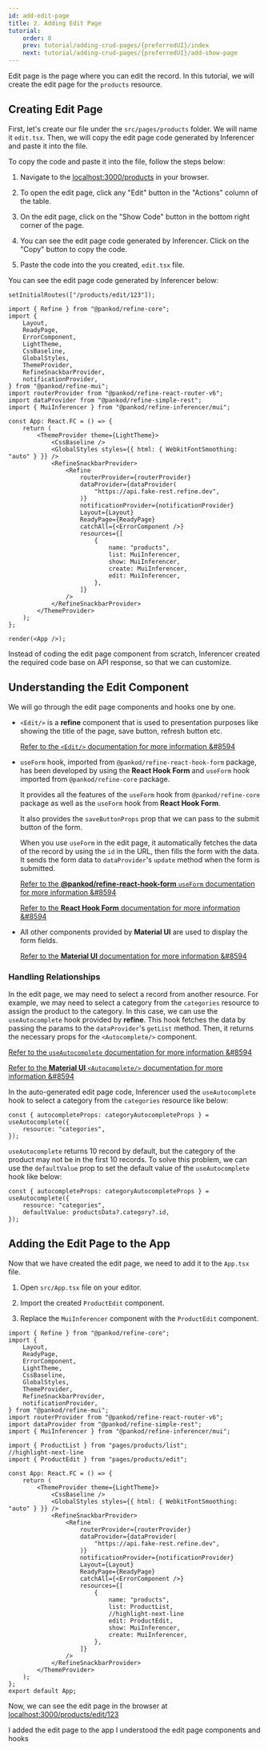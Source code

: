 ```yaml
---
id: add-edit-page
title: 2. Adding Edit Page
tutorial:
    order: 0
    prev: tutorial/adding-crud-pages/{preferredUI}/index
    next: tutorial/adding-crud-pages/{preferredUI}/add-show-page
---
```


Edit page is the page where you can edit the record. In this tutorial, we will create the edit page for the `products` resource.

## Creating Edit Page

First, let's create our file under the `src/pages/products` folder. We will name it `edit.tsx`. Then, we will copy the edit page code generated by Inferencer and paste it into the file.

To copy the code and paste it into the file, follow the steps below:

1. Navigate to the <a href="http://localhost:3000/products" rel="noopener noreferrer nofollow">localhost:3000/products</a> in your browser.

2. To open the edit page, click any "Edit" button in the "Actions" column of the table.

3. On the edit page, click on the "Show Code" button in the bottom right corner of the page.

4. You can see the edit page code generated by Inferencer. Click on the "Copy" button to copy the code.

5. Paste the code into the you created, `edit.tsx` file.

You can see the edit page code generated by Inferencer below:

```tsx live previewOnly previewHeight=600px url=http://localhost:3000/products/edit/123
setInitialRoutes(["/products/edit/123"]);

import { Refine } from "@pankod/refine-core";
import {
    Layout,
    ReadyPage,
    ErrorComponent,
    LightTheme,
    CssBaseline,
    GlobalStyles,
    ThemeProvider,
    RefineSnackbarProvider,
    notificationProvider,
} from "@pankod/refine-mui";
import routerProvider from "@pankod/refine-react-router-v6";
import dataProvider from "@pankod/refine-simple-rest";
import { MuiInferencer } from "@pankod/refine-inferencer/mui";

const App: React.FC = () => {
    return (
        <ThemeProvider theme={LightTheme}>
            <CssBaseline />
            <GlobalStyles styles={{ html: { WebkitFontSmoothing: "auto" } }} />
            <RefineSnackbarProvider>
                <Refine
                    routerProvider={routerProvider}
                    dataProvider={dataProvider(
                        "https://api.fake-rest.refine.dev",
                    )}
                    notificationProvider={notificationProvider}
                    Layout={Layout}
                    ReadyPage={ReadyPage}
                    catchAll={<ErrorComponent />}
                    resources={[
                        {
                            name: "products",
                            list: MuiInferencer,
                            show: MuiInferencer,
                            create: MuiInferencer,
                            edit: MuiInferencer,
                        },
                    ]}
                />
            </RefineSnackbarProvider>
        </ThemeProvider>
    );
};

render(<App />);
```

Instead of coding the edit page component from scratch, Inferencer created the required code base on API response, so that we can customize.

## Understanding the Edit Component

We will go through the edit page components and hooks one by one.

-   `<Edit/>` is a **refine** component that is used to presentation purposes like showing the title of the page, save button, refresh button etc.

    [Refer to the `<Edit/>` documentation for more information &#8594](/docs/api-reference/mui/components/basic-views/edit)

-   `useForm` hook, imported from `@pankod/refine-react-hook-form` package, has been developed by using the **React Hook Form** and `useForm` hook imported from `@pankod/refine-core` package.

    It provides all the features of the `useForm` hook from `@pankod/refine-core` package as well as the `useForm` hook from **React Hook Form**.

    It also provides the `saveButtonProps` prop that we can pass to the submit button of the form.

    When you use `useForm` in the edit page, it automatically fetches the data of the record by using the `id` in the URL, then fills the form with the data. It sends the form data to `dataProvider`'s `update` method when the form is submitted.

    [Refer to the **@pankod/refine-react-hook-form** `useForm` documentation for more information &#8594](/docs/packages/documentation/react-hook-form/useForm/)

    [Refer to the **React Hook Form** documentation for more information &#8594](https://react-hook-form.com/)

-   All other components provided by **Material UI** are used to display the form fields.

    [Refer to the **Material UI** documentation for more information &#8594](https://mui.com/)

### Handling Relationships

In the edit page, we may need to select a record from another resource. For example, we may need to select a category from the `categories` resource to assign the product to the category. In this case, we can use the `useAutocomplete` hook provided by **refine**. This hook fetches the data by passing the params to the `dataProvider`'s `getList` method. Then, it returns the necessary props for the `<Autocomplete/>` component.

[Refer to the `useAutocomplete` documentation for more information &#8594](/docs/api-reference/mui/hooks/useAutocomplete/)

[Refer to the **Material UI** `<Autocomplete/>` documentation for more information &#8594](https://mui.com/material-ui/react-autocomplete/)

In the auto-generated edit page code, Inferencer used the `useAutocomplete` hook to select a category from the `categories` resource like below:

```tsx
const { autocompleteProps: categoryAutocompleteProps } = useAutocomplete({
    resource: "categories",
});
```

`useAutocomplete` returns 10 record by default, but the category of the product may not be in the first 10 records. To solve this problem, we can use the `defaultValue` prop to set the default value of the `useAutocomplete` hook like below:

```tsx
const { autocompleteProps: categoryAutocompleteProps } = useAutocomplete({
    resource: "categories",
    defaultValue: productsData?.category?.id,
});
```

## Adding the Edit Page to the App

Now that we have created the edit page, we need to add it to the `App.tsx` file.

1. Open `src/App.tsx` file on your editor.

2. Import the created `ProductEdit` component.

3. Replace the `MuiInferencer` component with the `ProductEdit` component.

```tsx title="src/App.tsx"
import { Refine } from "@pankod/refine-core";
import {
    Layout,
    ReadyPage,
    ErrorComponent,
    LightTheme,
    CssBaseline,
    GlobalStyles,
    ThemeProvider,
    RefineSnackbarProvider,
    notificationProvider,
} from "@pankod/refine-mui";
import routerProvider from "@pankod/refine-react-router-v6";
import dataProvider from "@pankod/refine-simple-rest";
import { MuiInferencer } from "@pankod/refine-inferencer/mui";

import { ProductList } from "pages/products/list";
//highlight-next-line
import { ProductEdit } from "pages/products/edit";

const App: React.FC = () => {
    return (
        <ThemeProvider theme={LightTheme}>
            <CssBaseline />
            <GlobalStyles styles={{ html: { WebkitFontSmoothing: "auto" } }} />
            <RefineSnackbarProvider>
                <Refine
                    routerProvider={routerProvider}
                    dataProvider={dataProvider(
                        "https://api.fake-rest.refine.dev",
                    )}
                    notificationProvider={notificationProvider}
                    Layout={Layout}
                    ReadyPage={ReadyPage}
                    catchAll={<ErrorComponent />}
                    resources={[
                        {
                            name: "products",
                            list: ProductList,
                            //highlight-next-line
                            edit: ProductEdit,
                            show: MuiInferencer,
                            create: MuiInferencer,
                        },
                    ]}
                />
            </RefineSnackbarProvider>
        </ThemeProvider>
    );
};
export default App;
```

Now, we can see the edit page in the browser at <a href="http://localhost:3000/products/edit/123" rel="noopener noreferrer nofollow">localhost:3000/products/edit/123</a>

<Checklist>

<ChecklistItem id="add-edit-page-mui">
I added the edit page to the app
</ChecklistItem>
<ChecklistItem id="add-edit-page-mui-2">
I understood the edit page components and hooks
</ChecklistItem>

</Checklist>
